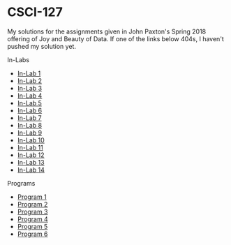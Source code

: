 # CSCI-127
My solutions for the assignments given in John Paxton's Spring 2018 offering of Joy and Beauty of Data. If one of the links below 404s, I haven't pushed my solution yet.

In-Labs
  * [In-Lab 1](https://github.com/blackbelt238/CSCI-127/tree/master/In-Labs/1)
  * [In-Lab 2](https://github.com/blackbelt238/CSCI-127/tree/master/In-Labs/2)
  * [In-Lab 3](https://github.com/blackbelt238/CSCI-127/tree/master/In-Labs/3)
  * [In-Lab 4](https://github.com/blackbelt238/CSCI-127/tree/master/In-Labs/4)
  * [In-Lab 5](https://github.com/blackbelt238/CSCI-127/tree/master/In-Labs/5)
  * [In-Lab 6](https://github.com/blackbelt238/CSCI-127/tree/master/In-Labs/6)
  * [In-Lab 7](https://github.com/blackbelt238/CSCI-127/tree/master/In-Labs/7)
  * [In-Lab 8](https://github.com/blackbelt238/CSCI-127/tree/master/In-Labs/8)
  * [In-Lab 9](https://github.com/blackbelt238/CSCI-127/tree/master/In-Labs/9)
  * [In-Lab 10](https://github.com/blackbelt238/CSCI-127/tree/master/In-Labs/10)
  * [In-Lab 11](https://github.com/blackbelt238/CSCI-127/tree/master/In-Labs/11)
  * [In-Lab 12](https://github.com/blackbelt238/CSCI-127/tree/master/In-Labs/12)
  * [In-Lab 13](https://github.com/blackbelt238/CSCI-127/tree/master/In-Labs/13)
  * [In-Lab 14](https://github.com/blackbelt238/CSCI-127/tree/master/In-Labs/14)

Programs
  * [Program 1](https://github.com/blackbelt238/CSCI-127/tree/master/Programs/1)
  * [Program 2](https://github.com/blackbelt238/CSCI-127/tree/master/Programs/2)
  * [Program 3](https://github.com/blackbelt238/CSCI-127/tree/master/Programs/3)
  * [Program 4](https://github.com/blackbelt238/CSCI-127/tree/master/Programs/4)
  * [Program 5](https://github.com/blackbelt238/CSCI-127/tree/master/Programs/5)
  * [Program 6](https://github.com/blackbelt238/CSCI-127/tree/master/Programs/6)
